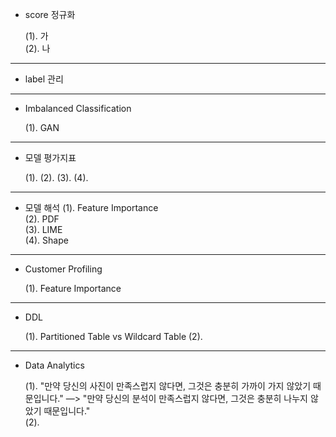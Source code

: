 - score 정규화

  (1). 가 <br>
  (2). 나 <br>
  
------------------------------------------------------
- label 관리

------------------------------------------------------

- Imbalanced Classification

  (1). GAN
  
------------------------------------------------------
- 모델 평가지표

  (1).
  (2).
  (3).
  (4).
  
------------------------------------------------------

- 모델 해석
  (1). Feature Importance <br>
  (2). PDF <br>
  (3). LIME <br>
  (4). Shape <br>
  
------------------------------------------------------  

- Customer Profiling 

  (1). Feature Importance <br>

------------------------------------------------------

- DDL

  (1). Partitioned Table vs Wildcard Table
  (2). 
  
------------------------------------------------------
- Data Analytics

  (1). "만약 당신의 사진이 만족스럽지 않다면, 그것은 충분히 가까이 가지 않았기 때문입니다." —> "만약 당신의 분석이 만족스럽지 않다면, 그것은 충분히 나누지 않았기 때문입니다." <br>
  (2). 
  

